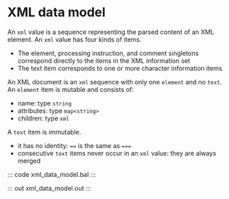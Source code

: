 # XML data model

An `xml` value is a sequence representing the parsed content of an XML element. An `xml` value has four kinds of items.

- The element, processing instruction, and comment singletons correspond directly to the items in the XML information set
- The text item corresponds to one or more character information items

An XML document is an `xml` sequence with only one `element` and no `text`. An `element` item is mutable and consists of:

- name: type `string`
- attributes: type `map<string>`
- children: type `xml`

A `text` item is immutable.

- it has no identity: `==` is the same as `===`
- consecutive `text` items never occur in an `xml` value: they are always merged

::: code xml_data_model.bal :::

::: out xml_data_model.out :::